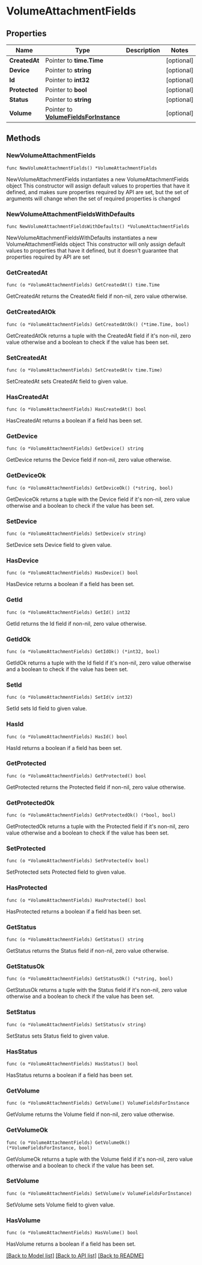 # VolumeAttachmentFields

## Properties

Name | Type | Description | Notes
------------ | ------------- | ------------- | -------------
**CreatedAt** | Pointer to **time.Time** |  | [optional] 
**Device** | Pointer to **string** |  | [optional] 
**Id** | Pointer to **int32** |  | [optional] 
**Protected** | Pointer to **bool** |  | [optional] 
**Status** | Pointer to **string** |  | [optional] 
**Volume** | Pointer to [**VolumeFieldsForInstance**](VolumeFieldsForInstance.md) |  | [optional] 

## Methods

### NewVolumeAttachmentFields

`func NewVolumeAttachmentFields() *VolumeAttachmentFields`

NewVolumeAttachmentFields instantiates a new VolumeAttachmentFields object
This constructor will assign default values to properties that have it defined,
and makes sure properties required by API are set, but the set of arguments
will change when the set of required properties is changed

### NewVolumeAttachmentFieldsWithDefaults

`func NewVolumeAttachmentFieldsWithDefaults() *VolumeAttachmentFields`

NewVolumeAttachmentFieldsWithDefaults instantiates a new VolumeAttachmentFields object
This constructor will only assign default values to properties that have it defined,
but it doesn't guarantee that properties required by API are set

### GetCreatedAt

`func (o *VolumeAttachmentFields) GetCreatedAt() time.Time`

GetCreatedAt returns the CreatedAt field if non-nil, zero value otherwise.

### GetCreatedAtOk

`func (o *VolumeAttachmentFields) GetCreatedAtOk() (*time.Time, bool)`

GetCreatedAtOk returns a tuple with the CreatedAt field if it's non-nil, zero value otherwise
and a boolean to check if the value has been set.

### SetCreatedAt

`func (o *VolumeAttachmentFields) SetCreatedAt(v time.Time)`

SetCreatedAt sets CreatedAt field to given value.

### HasCreatedAt

`func (o *VolumeAttachmentFields) HasCreatedAt() bool`

HasCreatedAt returns a boolean if a field has been set.

### GetDevice

`func (o *VolumeAttachmentFields) GetDevice() string`

GetDevice returns the Device field if non-nil, zero value otherwise.

### GetDeviceOk

`func (o *VolumeAttachmentFields) GetDeviceOk() (*string, bool)`

GetDeviceOk returns a tuple with the Device field if it's non-nil, zero value otherwise
and a boolean to check if the value has been set.

### SetDevice

`func (o *VolumeAttachmentFields) SetDevice(v string)`

SetDevice sets Device field to given value.

### HasDevice

`func (o *VolumeAttachmentFields) HasDevice() bool`

HasDevice returns a boolean if a field has been set.

### GetId

`func (o *VolumeAttachmentFields) GetId() int32`

GetId returns the Id field if non-nil, zero value otherwise.

### GetIdOk

`func (o *VolumeAttachmentFields) GetIdOk() (*int32, bool)`

GetIdOk returns a tuple with the Id field if it's non-nil, zero value otherwise
and a boolean to check if the value has been set.

### SetId

`func (o *VolumeAttachmentFields) SetId(v int32)`

SetId sets Id field to given value.

### HasId

`func (o *VolumeAttachmentFields) HasId() bool`

HasId returns a boolean if a field has been set.

### GetProtected

`func (o *VolumeAttachmentFields) GetProtected() bool`

GetProtected returns the Protected field if non-nil, zero value otherwise.

### GetProtectedOk

`func (o *VolumeAttachmentFields) GetProtectedOk() (*bool, bool)`

GetProtectedOk returns a tuple with the Protected field if it's non-nil, zero value otherwise
and a boolean to check if the value has been set.

### SetProtected

`func (o *VolumeAttachmentFields) SetProtected(v bool)`

SetProtected sets Protected field to given value.

### HasProtected

`func (o *VolumeAttachmentFields) HasProtected() bool`

HasProtected returns a boolean if a field has been set.

### GetStatus

`func (o *VolumeAttachmentFields) GetStatus() string`

GetStatus returns the Status field if non-nil, zero value otherwise.

### GetStatusOk

`func (o *VolumeAttachmentFields) GetStatusOk() (*string, bool)`

GetStatusOk returns a tuple with the Status field if it's non-nil, zero value otherwise
and a boolean to check if the value has been set.

### SetStatus

`func (o *VolumeAttachmentFields) SetStatus(v string)`

SetStatus sets Status field to given value.

### HasStatus

`func (o *VolumeAttachmentFields) HasStatus() bool`

HasStatus returns a boolean if a field has been set.

### GetVolume

`func (o *VolumeAttachmentFields) GetVolume() VolumeFieldsForInstance`

GetVolume returns the Volume field if non-nil, zero value otherwise.

### GetVolumeOk

`func (o *VolumeAttachmentFields) GetVolumeOk() (*VolumeFieldsForInstance, bool)`

GetVolumeOk returns a tuple with the Volume field if it's non-nil, zero value otherwise
and a boolean to check if the value has been set.

### SetVolume

`func (o *VolumeAttachmentFields) SetVolume(v VolumeFieldsForInstance)`

SetVolume sets Volume field to given value.

### HasVolume

`func (o *VolumeAttachmentFields) HasVolume() bool`

HasVolume returns a boolean if a field has been set.


[[Back to Model list]](../README.md#documentation-for-models) [[Back to API list]](../README.md#documentation-for-api-endpoints) [[Back to README]](../README.md)


